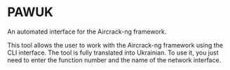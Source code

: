 # PAWUK

An automated interface for the Aircrack-ng framework.

This tool allows the user to work with the Aircrack-ng framework using the CLI interface.
The tool is fully translated into Ukrainian.
To use it, you just need to enter the function number and the name of the network interface.
